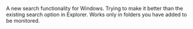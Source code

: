 A new search functionality for Windows. Trying to make it better than the existing search option in Explorer. Works only in folders you have added to be monitored.
